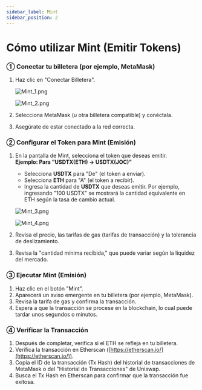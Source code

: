 ```yaml
---
sidebar_label: Mint
sidebar_position: 2
---
```


# Cómo utilizar Mint (Emitir Tokens)

### **① Conectar tu billetera (por ejemplo, MetaMask)**

1. Haz clic en "Conectar Billetera".
    
    ![Mint_1.png](/img/docs/Mint_1.png)
    
    ![Mint_2.png](/img/docs/Mint_2.png)
    
2. Selecciona MetaMask (u otra billetera compatible) y conéctala.
3. Asegúrate de estar conectado a la red correcta.

### **② Configurar el Token para Mint (Emisión)**

1. En la pantalla de Mint, selecciona el token que deseas emitir.  
   **Ejemplo: Para "USDTX(ETH) → USDTX(JOC)"**  
   - Selecciona **USDTX** para "De" (el token a enviar).  
   - Selecciona **ETH** para "A" (el token a recibir).  
   - Ingresa la cantidad de **USDTX** que deseas emitir. Por ejemplo, ingresando "100 USDTX" se mostrará la cantidad equivalente en ETH según la tasa de cambio actual.
    
    ![Mint_3.png](/img/docs/Mint_3.png)

    ![Mint_4.png](/img/docs/Mint_4.png)
        
2. Revisa el precio, las tarifas de gas (tarifas de transacción) y la tolerancia de deslizamiento.  
3. Revisa la "cantidad mínima recibida," que puede variar según la liquidez del mercado.

### **③ Ejecutar Mint (Emisión)**

1. Haz clic en el botón "Mint".  
2. Aparecerá un aviso emergente en tu billetera (por ejemplo, MetaMask).  
3. Revisa la tarifa de gas y confirma la transacción.  
4. Espera a que la transacción se procese en la blockchain, lo cual puede tardar unos segundos o minutos.

### **④ Verificar la Transacción**

1. Después de completar, verifica si el ETH se refleja en tu billetera.  
2. Verifica la transacción en Etherscan ([https://etherscan.io/](https://etherscan.io/)).  
3. Copia el ID de la transacción (Tx Hash) del historial de transacciones de MetaMask o del "Historial de Transacciones" de Uniswap.  
4. Busca el Tx Hash en Etherscan para confirmar que la transacción fue exitosa.